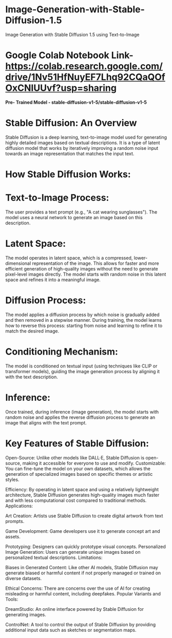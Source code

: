 # Image-Generation-with-Stable-Diffusion-1.5
Image Generation with Stable Diffusion 1.5 using Text-to-Image
# Google Colab Notebook Link- https://colab.research.google.com/drive/1Nv51HfNuyEF7Lhq92CQaQOfOxCNIUUvf?usp=sharing

**Pre- Trained Model - stable-diffusion-v1-5/stable-diffusion-v1-5**

# Stable Diffusion: An Overview
Stable Diffusion is a deep learning, text-to-image model used for generating highly detailed images based on textual descriptions. It is a type of latent diffusion model that works by iteratively improving a random noise input towards an image representation that matches the input text.

# How Stable Diffusion Works:
# Text-to-Image Process:
The user provides a text prompt (e.g., "A cat wearing sunglasses"). The model uses a neural network to generate an image based on this description.

# Latent Space:
The model operates in latent space, which is a compressed, lower-dimensional representation of the image. This allows for faster and more efficient generation of high-quality images without the need to generate pixel-level images directly. The model starts with random noise in this latent space and refines it into a meaningful image.

# Diffusion Process:
The model applies a diffusion process by which noise is gradually added and then removed in a stepwise manner. During training, the model learns how to reverse this process: starting from noise and learning to refine it to match the desired image.

# Conditioning Mechanism:
The model is conditioned on textual input (using techniques like CLIP or transformer models), guiding the image generation process by aligning it with the text description.

# Inference:
Once trained, during inference (image generation), the model starts with random noise and applies the reverse diffusion process to generate an image that aligns with the text prompt.

# Key Features of Stable Diffusion:
Open-Source: Unlike other models like DALL·E, Stable Diffusion is open-source, making it accessible for everyone to use and modify. Customizable: You can fine-tune the model on your own datasets, which allows the generation of specialized images based on specific themes or artistic styles.

Efficiency: By operating in latent space and using a relatively lightweight architecture, Stable Diffusion generates high-quality images much faster and with less computational cost compared to traditional methods. Applications:

Art Creation: Artists use Stable Diffusion to create digital artwork from text prompts.

Game Development: Game developers use it to generate concept art and assets.

Prototyping: Designers can quickly prototype visual concepts. Personalized Image Generation: Users can generate unique images based on personalized textual descriptions. Limitations:

Biases in Generated Content: Like other AI models, Stable Diffusion may generate biased or harmful content if not properly managed or trained on diverse datasets.

Ethical Concerns: There are concerns over the use of AI for creating misleading or harmful content, including deepfakes. Popular Variants and Tools:

DreamStudio: An online interface powered by Stable Diffusion for generating images.

ControlNet: A tool to control the output of Stable Diffusion by providing additional input data such as sketches or segmentation maps.

